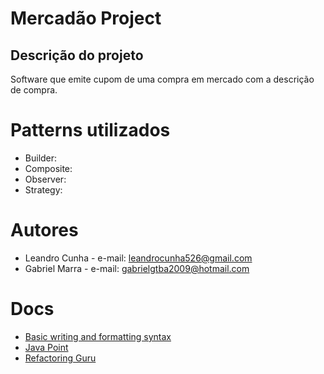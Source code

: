 # Mercadão Project

## Descrição do projeto

Software que emite cupom de uma compra em mercado com a descrição de compra.

# Patterns utilizados

- Builder:
- Composite:
- Observer:
- Strategy:

# Autores

- Leandro Cunha - e-mail: leandrocunha526@gmail.com
- Gabriel Marra - e-mail: gabrielgtba2009@hotmail.com

# Docs
- [Basic writing and formatting syntax](https://docs.github.com/pt/free-pro-team@latest/github/writing-on-github/basic-writing-and-formatting-syntax)
- [Java Point](https://www.javatpoint.com/java-tutorial)
- [Refactoring Guru](https://refactoring.guru/)
